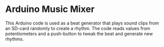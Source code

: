 # Arduino Music Mixer

This Arduino code is used as a beat generator that plays sound clips from an SD-card randomly to create a rhythm. The code reads values from potentiometers and a push-button to tweak the beat and generate new rhythms.